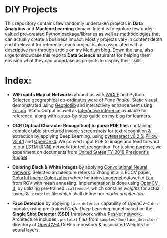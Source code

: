 # DIY Projects
This repository contains few randomly undertaken projects in **Data Analytics** and **Machine Learning** domain. Intent is to explore few under-valued pre-created Python package/libraries as well as methodologies that can actually create a business impact. Mostly projects vary in content depth and if relevant for reference, each project is also associated with a descriptive run-through article on my [Medium](https://medium.com/@neuralnets) blog. Down the lane, also urge to showcase this repo to **Data Science** aspirants for helping them envision what they can undertake as projects to display their skills.

# Index:
* **WiFi spots Map of Networks** around us with [WiGLE](https://wigle.net/) and Python. Selected geographical co-ordinates were of *[Pune (India)](https://www.pmc.gov.in/en/geographic-information-systems)*. Static visual demonstrated using [Geoplotlib](https://pypi.org/project/geoplotlib/) and interactivity enhancement using [Folium](https://pypi.org/project/folium/). Static Output as well as [Interactive inference](https://www.youtube.com/watch?v=s1ACNtf6oS0) available for reference, along with a [step-by-step guide on my blog](https://medium.com/@neuralnets/building-a-wifi-spots-map-of-networks-around-you-with-wigle-and-python-5adf72a48140) for learners.

* **OCR (Optical Character Recognition) to parse PDF files** containing complex table structured invoice screenshots for text recognition & extraction by applying Deep Learning, using [pytesseract v0.2.6](https://pypi.org/project/pytesseract/), [Pillow v5.4.1](https://pypi.org/project/Pillow/) and [OpenCV-4](https://pypi.org/project/opencv-python/). We convert input PDF to image and feed forward to our [LSTM](https://en.wikipedia.org/wiki/Long_short-term_memory) [(RNN)](https://en.wikipedia.org/wiki/Recurrent_neural_network) network for text recognition. For testing purpose, we experiment on documents from [United States FY-2019 President's Budget](https://www.whitehouse.gov/wp-content/uploads/2018/02/budget-fy2019.pdf).
 
* **Coloring Black & White Images** by applying [Convolutional Neural Network](https://en.wikipedia.org/wiki/Convolutional_neural_network). Selected architecture refers to Zhang et al.’s ECCV paper, [Colorful Image Colorization](http://richzhang.github.io/colorization/) where he trains [Imagenet](http://image-net.org/) dataset to [Lab](https://en.wikipedia.org/wiki/CIELAB_color_space) from RGV with mean annealing. Implementation is done using [OpenCV-4](https://pypi.org/project/opencv-python/), by utilizing pre-trained `.caffemodel` which contains *weights* for actual layers & `.prototxt` file which shall define our *model architecture*.

* **Face Detection** by applying `face detector` capability of *OpenCV-4* `dnn` module, using pre-trained *Caffe Deep Learning* model based on the **Single Shot Detector (SSD)** framework with a [ResNet network](https://en.wikipedia.org/wiki/ResNet). Architecture includes `.prototxt` files from `samples/dnn/face_detector/` directory of [OpenCV-4](https://pypi.org/project/opencv-python/) GitHub repository & associated Weights for actual layers.
